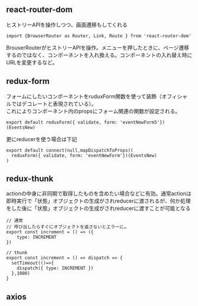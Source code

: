 ## react-router-dom
ヒストリーAPIを操作しつつ、画面遷移もしてくれる
```JS
import {BrowserRouter as Router, Link, Route } from 'react-router-dom'
```
BrouserRouterがヒストリーAPIを操作。メニューを押したときに、ページ遷移するのではなく、コンポーネントを入れ換える。コンポーネントの入れ替え時にURLを変更するなど。

## redux-form

フォームにしたいコンポーネントをruduxForm関数を使って装飾（オフィシャルではデコレートと表現されている）。<br>
これによりコンポーネント内のpropsにフォーム関連の関数が設定される。

```JS
export default reduxForm({ validate, form: 'eventNewForm5'})(EventsNew)
```

更にreducerを使う場合は下記

```JS
export default connect(null,mapDispatchToProps)(
  reduxForm({ validate, form: 'eventNewForm'})(EventsNew)
)
```
## redux-thunk

actionの中身に非同期で取得したものを含めたい場合などに有効。通常actionは即時実行で「状態」オブジェクトの生成がされreducerに渡されるが、何か処理をした後に「状態」オブジェクトの生成がされreducerに渡すことが可能となる

```JS
// 通常
// 呼び出したらすぐにオブジェクトを返さないとエラーに…
export const increment = () => ({
    type: INCREMENT
})

// thunk
export const increment = () => dispatch => {
  setTimeout(()=>{
    dispatch({ type: INCREMENT })
  },1000)
}

```

## axios